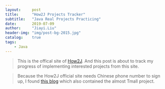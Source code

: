```yaml
---
layout:     post
title:      "How2J Projects Tracker"
subtitle:   "Java Real Projects Practicing"
date:       2019-07-09
author:     "Jiayi.Liu"
header-img: "img/post-bg-2015.jpg"
catalog: 	true
tags:
    - Java
---
```


> This is the offical site of [How2J](http://how2j.cn/). And this post is about to track my progress of implementing interested projects from this site.

> Because the How2J official site needs Chinese phone number to sign up, I found [this blog](https://www.cnblogs.com/czwbig/p/9950134.html) which also contained the almost Tmall project.